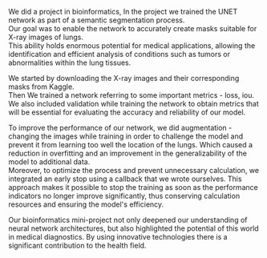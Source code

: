 We did a project in bioinformatics,
In the project we trained the UNET network as part of a semantic segmentation process.                                                                                       
Our goal was to enable the network to accurately create masks suitable for X-ray images of lungs.                                                                           
This ability holds enormous potential for medical applications, allowing the identification and efficient analysis of conditions such as tumors or abnormalities within the lung tissues.

We started by downloading the X-ray images and their corresponding masks from Kaggle.                                                                                         
Then We trained a network referring to some important metrics - loss, iou.                                                                                                      
We also included validation while training the network to obtain metrics that will be essential for evaluating the accuracy and reliability of our model.                     

To improve the performance of our network, we did augmentation - changing the images while training in order to challenge the model and prevent it from learning too well the location of the lungs. Which caused a reduction in overfitting and an improvement in the generalizability of the model to additional data.                             
Moreover, to optimize the process and prevent unnecessary calculation, we integrated an early stop using a callback that we wrote ourselves. This approach makes it possible to stop the training as soon as the performance indicators no longer improve significantly, thus conserving calculation resources and ensuring the model's efficiency.

Our bioinformatics mini-project not only deepened our understanding of neural network architectures, but also highlighted the potential of this world in medical diagnostics. 
By using innovative technologies there is a significant contribution to the health field.
